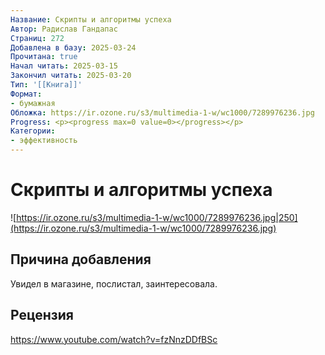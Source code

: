 ```yaml
---
Название: Скрипты и алгоритмы успеха
Автор: Радислав Гандапас
Страниц: 272
Добавлена в базу: 2025-03-24
Прочитана: true
Начал читать: 2025-03-15
Закончил читать: 2025-03-20
Тип: '[[Книга]]'
Формат:
- бумажная
Обложка: https://ir.ozone.ru/s3/multimedia-1-w/wc1000/7289976236.jpg
Progress: <p><progress max=0 value=0></progress></p>
Категории:
- эффективность
---
```

# Скрипты и алгоритмы успеха

![https://ir.ozone.ru/s3/multimedia-1-w/wc1000/7289976236.jpg|250](https://ir.ozone.ru/s3/multimedia-1-w/wc1000/7289976236.jpg)

## Причина добавления

Увидел в магазине, послистал, заинтересовала.

## Рецензия

https://www.youtube.com/watch?v=fzNnzDDfBSc